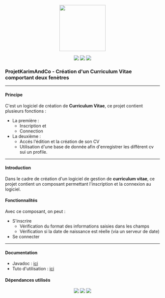 

<p align="center">
<img src="https://image.flaticon.com/icons/svg/311/311334.svg" width="150">
</p>

<p align="center">

<img src="http://hits.dwyl.io/alvarezsarah/alvarezsarah/PPE_Creation_CV.svg">
<img src="https://img.shields.io/github/contributors/alvarezsarah/PPE_Creation_CV">
<img src="https://img.shields.io/github/repo-size/alvarezsarah/PPE_Creation_CV">
<p>
</p>


### ProjetKarimAndCo - Création d'un Curriculum Vitae comportant deux fenètres
---
#### Principe 
C'est un logiciel de création de **Curriculum Vitae**, ce projet contient plusieurs fonctions :
+ La première :
	+ Inscription 
	  et 
	+ Connection
+ La deuxième :
	+ Accés l'édition et la création de son CV
	+ Utilisation d'une base de donnée afin d'enregistrer les différent cv sui un profile.
---
#### Introduction
Dans le cadre de création d'un logiciel de gestion de **curriculum vitae**, ce projet contient un composant permettant l'inscription et la connexion au logiciel.

#### Fonctionnalités
Avec ce composant, on peut :
 + S'inscrire
	 + Vérification du format des informations saisies dans les champs
	 + Vérification si la date de naissance est réelle (via un serveur de date)
 + Se connecter

--- 

#### Documentation
+ Javadoc : [ici](https://alvarezsarah.github.io/PPE_Creation_CV/)  
+ Tuto d'utilisation : [ici](https://docs.google.com/document/d/1on2TyfWRNnNtBA2q7An1OkUc9deOPRRCrf83_6wnQ18/edit?usp=sharing)

#### Dépendances utilisés

<p align="center">
<img src="https://img.shields.io/badge/commons--net-3.6-success">
<img src="https://img.shields.io/badge/mysql--connector--java-5.1.48-success">
<img src="https://img.shields.io/badge/itextpdf-5.5.13.1.jar-sucess">
<p>

